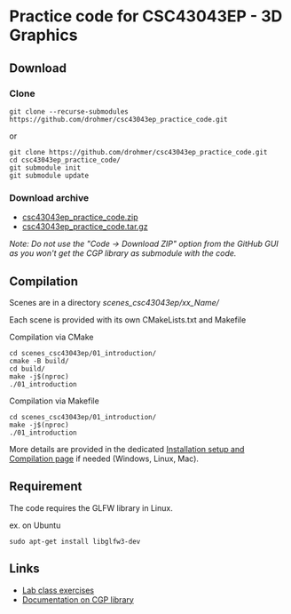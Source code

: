 # Practice code for CSC43043EP - 3D Graphics

## Download



### Clone

```
git clone --recurse-submodules https://github.com/drohmer/csc43043ep_practice_code.git
```

or

```
git clone https://github.com/drohmer/csc43043ep_practice_code.git
cd csc43043ep_practice_code/
git submodule init
git submodule update
```

### Download archive

* [csc43043ep_practice_code.zip](https://imagecomputing.net/damien.rohmer/teaching/CSC_43043_EP/code/csc43043ep_practice_code.zip)
* [csc43043ep_practice_code.tar.gz](https://imagecomputing.net/damien.rohmer/teaching/CSC_43043_EP/code/csc43043ep_practice_code.tar.gz)


_Note: Do not use the "Code -> Download ZIP" option from the GitHub GUI as you won't get the CGP library as submodule with the code._


## Compilation

Scenes are in a directory _scenes_csc43043ep/xx_Name/_

Each scene is provided with its own CMakeLists.txt and Makefile

Compilation via CMake
```
cd scenes_csc43043ep/01_introduction/
cmake -B build/
cd build/
make -j$(nproc)
./01_introduction
```

Compilation via Makefile
```
cd scenes_csc43043ep/01_introduction/
make -j$(nproc)
./01_introduction
```

More details are provided in the dedicated [Installation setup and Compilation page](https://imagecomputing.net/cgp/compilation) if needed (Windows, Linux, Mac).

## Requirement

The code requires the GLFW library in Linux.

ex. on Ubuntu

```
sudo apt-get install libglfw3-dev
```



## Links

* [Lab class exercises](https://graphicscomputing.fr/course/2024_2025/CSC_43043_EP/)
* [Documentation on CGP library](https://imagecomputing.net/cgp/index.html)

